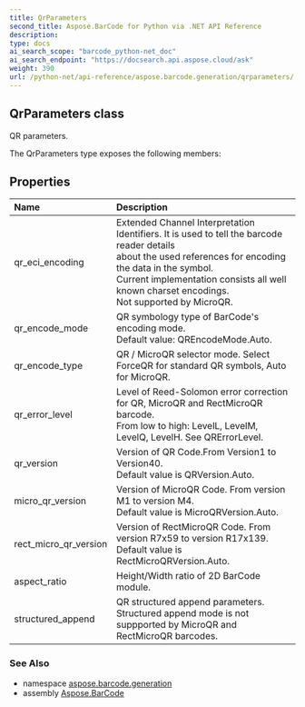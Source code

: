 ```yaml
---
title: QrParameters
second_title: Aspose.BarCode for Python via .NET API Reference
description: 
type: docs
ai_search_scope: "barcode_python-net_doc"
ai_search_endpoint: "https://docsearch.api.aspose.cloud/ask"
weight: 390
url: /python-net/api-reference/aspose.barcode.generation/qrparameters/
---
```


## QrParameters class

QR parameters.

The QrParameters type exposes the following members:
## Properties
| Name | Description |
| :- | :- |
|qr_eci_encoding|Extended Channel Interpretation Identifiers. It is used to tell the barcode reader details<br/>            about the used references for encoding the data in the symbol.<br/>            Current implementation consists all well known charset encodings.<br/>            Not supported by MicroQR.|
|qr_encode_mode|QR symbology type of BarCode's encoding mode.<br/>            Default value: QREncodeMode.Auto.|
|qr_encode_type|QR / MicroQR selector mode. Select ForceQR for standard QR symbols, Auto for MicroQR.|
|qr_error_level|Level of Reed-Solomon error correction for QR, MicroQR and RectMicroQR barcode.<br/>             From low to high: LevelL, LevelM, LevelQ, LevelH. See QRErrorLevel.|
|qr_version|Version of QR Code.From Version1 to Version40.<br/>            Default value is QRVersion.Auto.|
|micro_qr_version|Version of MicroQR Code. From version M1 to version M4.<br/>            Default value is MicroQRVersion.Auto.|
|rect_micro_qr_version|Version of RectMicroQR Code. From version R7x59 to version R17x139.<br/>            Default value is RectMicroQRVersion.Auto.|
|aspect_ratio|Height/Width ratio of 2D BarCode module.|
|structured_append|QR structured append parameters.<br/>            Structured append mode is not suppported by MicroQR and RectMicroQR barcodes.|

### See Also

* namespace [aspose.barcode.generation](/barcode/python-net/api-reference/aspose.barcode.generation/)
* assembly [Aspose.BarCode](/barcode/python-net/api-reference/)

